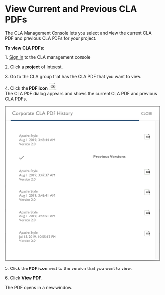 # View Current and Previous CLA PDFs

The CLA Management Console lets you select and view the current CLA PDF and previous CLA PDFs for your project.

**To view CLA PDFs:**

1\. [Sign in](sign-in-to-the-easycla-management-console.md) to the CLA management console

2\. Click a **project** of interest.

3\. Go to the CLA group that has the CLA PDF that you want to view.

4\. Click the **PDF icon** ![PDF icon](../../.gitbook/assets/pdf-icon.png).\
The CLA PDF dialog appears and shows the current CLA PDF and previous CLA PDFs.

![CLA View CLA PDF Versions](../../.gitbook/assets/cla-view-cla-pdf-versions.png)

5\. Click the **PDF icon** next to the version that you want to view.

6\. Click **View PDF**.

The PDF opens in a new window.
